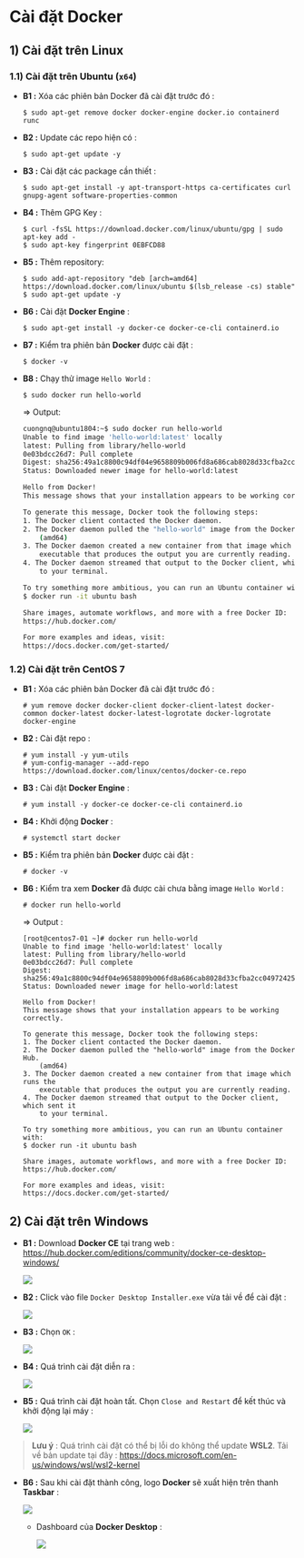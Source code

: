 # Cài đặt Docker
## **1) Cài đặt trên Linux**
### **1.1) Cài đặt trên Ubuntu (`x64`)**
- **B1 :** Xóa các phiên bản Docker đã cài đặt trước đó :
    ```
    $ sudo apt-get remove docker docker-engine docker.io containerd runc
    ```
- **B2 :** Update các repo hiện có :
    ```
    $ sudo apt-get update -y
    ```
- **B3 :** Cài đặt các package cần thiết :
    ```
    $ sudo apt-get install -y apt-transport-https ca-certificates curl gnupg-agent software-properties-common
    ```
- **B4 :** Thêm GPG Key :
    ```
    $ curl -fsSL https://download.docker.com/linux/ubuntu/gpg | sudo apt-key add -
    $ sudo apt-key fingerprint 0EBFCD88
    ```
- **B5 :** Thêm repository:
    ```
    $ sudo add-apt-repository "deb [arch=amd64] https://download.docker.com/linux/ubuntu $(lsb_release -cs) stable"
    $ sudo apt-get update -y
    ```
- **B6 :** Cài đặt **Docker Engine** :
    ```
    $ sudo apt-get install -y docker-ce docker-ce-cli containerd.io
    ```
- **B7 :** Kiểm tra phiên bản **Docker** được cài đặt :
    ```
    $ docker -v
    ```
- **B8 :** Chạy thử image `Hello World` :
    ```
    $ sudo docker run hello-world
    ```
    => Output:
    ```sh
    cuongnq@ubuntu1804:~$ sudo docker run hello-world
    Unable to find image 'hello-world:latest' locally
    latest: Pulling from library/hello-world
    0e03bdcc26d7: Pull complete
    Digest: sha256:49a1c8800c94df04e9658809b006fd8a686cab8028d33cfba2cc049724254202
    Status: Downloaded newer image for hello-world:latest

    Hello from Docker!
    This message shows that your installation appears to be working correctly.

    To generate this message, Docker took the following steps:
    1. The Docker client contacted the Docker daemon.
    2. The Docker daemon pulled the "hello-world" image from the Docker Hub.
        (amd64)
    3. The Docker daemon created a new container from that image which runs the
        executable that produces the output you are currently reading.
    4. The Docker daemon streamed that output to the Docker client, which sent it
        to your terminal.

    To try something more ambitious, you can run an Ubuntu container with:
    $ docker run -it ubuntu bash

    Share images, automate workflows, and more with a free Docker ID:
    https://hub.docker.com/

    For more examples and ideas, visit:
    https://docs.docker.com/get-started/
    ```
### **1.2) Cài đặt trên CentOS 7**
- **B1 :** Xóa các phiên bản Docker đã cài đặt trước đó :
    ```
    # yum remove docker docker-client docker-client-latest docker-common docker-latest docker-latest-logrotate docker-logrotate docker-engine
    ```
- **B2 :** Cài đặt repo :
    ```
    # yum install -y yum-utils
    # yum-config-manager --add-repo https://download.docker.com/linux/centos/docker-ce.repo
    ```
- **B3 :** Cài đặt **Docker Engine** :
    ```
    # yum install -y docker-ce docker-ce-cli containerd.io
    ```
- **B4 :** Khởi động **Docker** :
    ```
    # systemctl start docker
    ```
- **B5 :** Kiểm tra phiên bản **Docker** được cài đặt :
    ```
    # docker -v
    ```
- **B6 :** Kiểm tra xem **Docker** đã được cài chưa bằng image `Hello World` :
    ```
    # docker run hello-world
    ```
    => Output :
    ```
    [root@centos7-01 ~]# docker run hello-world
    Unable to find image 'hello-world:latest' locally
    latest: Pulling from library/hello-world
    0e03bdcc26d7: Pull complete
    Digest: sha256:49a1c8800c94df04e9658809b006fd8a686cab8028d33cfba2cc049724254202
    Status: Downloaded newer image for hello-world:latest

    Hello from Docker!
    This message shows that your installation appears to be working correctly.

    To generate this message, Docker took the following steps:
    1. The Docker client contacted the Docker daemon.
    2. The Docker daemon pulled the "hello-world" image from the Docker Hub.
        (amd64)
    3. The Docker daemon created a new container from that image which runs the
        executable that produces the output you are currently reading.
    4. The Docker daemon streamed that output to the Docker client, which sent it
        to your terminal.

    To try something more ambitious, you can run an Ubuntu container with:
    $ docker run -it ubuntu bash

    Share images, automate workflows, and more with a free Docker ID:
    https://hub.docker.com/

    For more examples and ideas, visit:
    https://docs.docker.com/get-started/
    ```
## **2) Cài đặt trên Windows**
- **B1 :** Download **Docker CE** tại trang web : https://hub.docker.com/editions/community/docker-ce-desktop-windows/

    <img src=https://i.imgur.com/nIUTEAL.png>

- **B2 :** Click vào file `Docker Desktop Installer.exe` vừa tải về để cài đặt :
    
    <img src=https://i.imgur.com/MWKqB5W.png>

- **B3 :** Chọn `OK` :

    <img src=https://i.imgur.com/IDZOJco.png>

- **B4 :** Quá trình cài đặt diễn ra :

    <img src=https://i.imgur.com/ccO0iFX.png>

- **B5 :** Quá trình cài đặt hoàn tất. Chọn `Close and Restart` để kết thúc và khởi động lại máy :

    <img src=https://i.imgur.com/ROgLe4W.png>

> **Lưu ý** : Quá trình cài đặt có thể bị lỗi do không thể update **WSL2**. Tải về bản update tại đây : https://docs.microsoft.com/en-us/windows/wsl/wsl2-kernel

- **B6 :** Sau khi cài đặt thành công, logo **Docker** sẽ xuất hiện trên thanh **Taskbar** :

    <img src=https://i.imgur.com/bGvze8C.png>

    - Dashboard của **Docker Desktop** :

        <img src=https://i.imgur.com/eTIZalD.png>